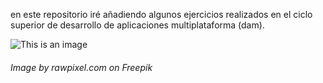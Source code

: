 en este repositorio iré añadiendo algunos ejercicios realizados en el ciclo superior de desarrollo de aplicaciones multiplataforma (dam).

![This is an image](https://img.freepik.com/free-vector/apple-blossom-illustration-xmas-card_53876-75766.jpg)
###### Image by rawpixel.com on Freepik
